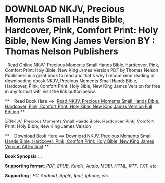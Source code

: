  **DOWNLOAD NKJV, Precious Moments Small Hands Bible, Hardcover, Pink, Comfort Print: Holy Bible, New King James Version BY : Thomas Nelson Publishers**
=======================================================================================================================================================

  Read Online NKJV, Precious Moments Small Hands Bible, Hardcover, Pink, Comfort Print: Holy Bible, New King James Version PDF by Thomas Nelson Publishers is a great book to read and that's why I recommend reading or downloading ebook NKJV, Precious Moments Small Hands Bible, Hardcover, Pink, Comfort Print: Holy Bible, New King James Version for free in any format with visit the link button below.

**    Read Book Here ==>  [Read NKJV, Precious Moments Small Hands Bible, Hardcover, Pink, Comfort Print: Holy Bible, New King James Version Full Edition](https://goodreadbook.site/?book=078523862X).**

![NKJV, Precious Moments Small Hands Bible, Hardcover, Pink, Comfort Print: Holy Bible, New King James Version](https://i.gr-assets.com/images/S/compressed.photo.goodreads.com/books/1607018590l/54384327.jpg)

**    Download Book Here ==> [Download NKJV, Precious Moments Small Hands Bible, Hardcover, Pink, Comfort Print: Holy Bible, New King James Version All Editiont](https://goodreadbook.site/?book=078523862X).**

**Book Synopsis** :  .

**Supporting format**: _PDF, EPUB, Kindle, Audio, MOBI, HTML, RTF, TXT, etc._

**Supporting** : _PC, Android, Apple, Ipad, Iphone, etc._
